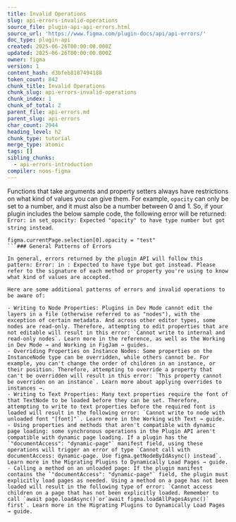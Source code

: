 ```yaml
---
title: Invalid Operations
slug: api-errors-invalid-operations
source_file: plugin-api-api-errors.html
source_url: 'https://www.figma.com/plugin-docs/api/api-errors/'
doc_type: plugin-api
created: 2025-06-26T00:00:00.000Z
updated: 2025-06-26T00:00:00.000Z
owner: figma
version: 1
content_hash: d3bfeb8187494188
token_count: 842
chunk_title: Invalid Operations
chunk_slug: api-errors-invalid-operations
chunk_index: 1
chunk_of_total: 2
parent_file: api-errors.md
parent_slug: api-errors
char_count: 2944
heading_level: h2
chunk_type: tutorial
merge_type: atomic
tags: []
sibling_chunks:
  - api-errors-introduction
compiler: noos-figma
---
```


Functions that take arguments and property setters always have restrictions on what kind of values you can give them. For example, `opacity` can only be set to a number, and it must also be a number between 0 and 1. So, if your plugin includes the below sample code, the following error will be returned: `Error: in set_opacity: Expected "opacity" to have type number but got string instead`.

```
figma.currentPage.selection[0].opacity = "test"
```### General Patterns of Errors

In general, errors returned by the plugin API will follow this pattern: Error: in : Expected to have type but got instead. Please refer to the signature of each method or property you're using to know what kind of values are accepted.

Here are some additional patterns of errors and invalid operations to be aware of:

- Writing to Node Properties: Plugins in Dev Mode cannot edit the layers in a file (otherwise referred to as "nodes"), with the exception of certain metadata. And across other editor types, some nodes are read-only. Therefore, attempting to edit properties that are not editable will result in this error: `Cannot write to internal and read-only nodes`. Learn more in the reference, as well as the Working in Dev Mode → and Working in FigJam → guides.
- Overriding Properties on Instance Nodes: Some properties on the InstanceNode type can be overridden, while others cannot be. For example, you can't change the order of children in an instance, or their position. Therefore, attempting to override a property that can't be overridden will result in this error: `This property cannot be overriden on an instance`. Learn more about applying overrides to instances →.
- Writing to Text Properties: Many text properties require the font of that TextNode to be loaded before they can be set. Therefore, attempting to write to text properties before the required font is loaded will result in the following error: `Cannot write to node with unloaded font "[font]"`. Learn more in the Working with Text → guide.
- Using properties and methods that aren't compatible with dynamic page loading: some synchronous operations in the Plugin API aren't compatible with dynamic page loading. If a plugin has the `"documentAccess": "dynamic-page"` manifest field, using these operations will trigger an error of type `Cannot call with documentAccess: dynamic-page. Use figma.getNodeByIdAsync() instead`. Learn more in the Migrating Plugins to Dynamically Load Pages → guide.
- Calling a method on an unloaded page: If the plugin manifest contains the `"documentAccess": "dynamic-page"` field, the plugin must explicitly load pages as needed. Using a method on a page has not been loaded will result in the following type of error: `Cannot access children on a page that has not been explicitly loaded. Remember to call `await page.loadAsync()`or`await figma.loadAllPagesAsync()` first`. Learn more in the Migrating Plugins to Dynamically Load Pages → guide.
